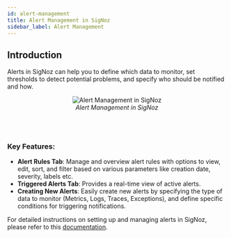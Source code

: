 ```yaml
---
id: alert-management
title: Alert Management in SigNoz
sidebar_label: Alert Management
---
```


## Introduction

Alerts in SigNoz can help you to define which data to monitor, set thresholds to detect potential problems, and specify who should be notified and how.

<figure data-zoomable align='center'>
    <img src="/img/docs/product-features/alerts/product-features-alert-management.webp" alt="Alert Management in SigNoz"/>
    <figcaption><i> Alert Management in SigNoz </i></figcaption>
</figure>
<br></br>

### Key Features:

- **Alert Rules Tab**: Manage and overview alert rules with options to view, edit, sort, and filter based on various parameters like creation date, severity, labels etc.
- **Triggered Alerts Tab**: Provides a real-time view of active alerts.
- **Creating New Alerts**: Easily create new alerts by specifying the type of data to monitor (Metrics, Logs, Traces, Exceptions), and define specific conditions for triggering notifications.

For detailed instructions on setting up and managing alerts in SigNoz, please refer to this [documentation](https://signoz.io/docs/alerts/).
